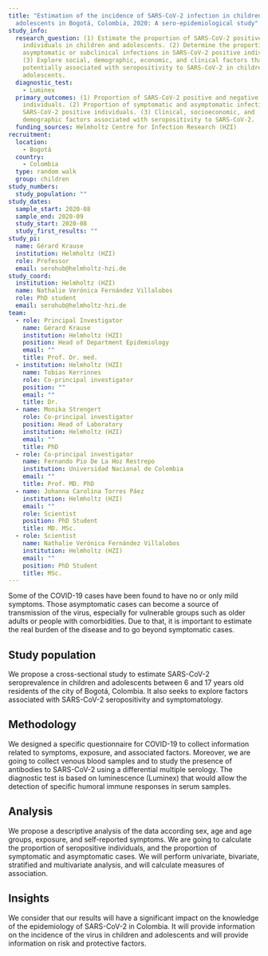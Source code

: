 ```yaml
---
title: "Estimation of the incidence of SARS-CoV-2 infection in children and
  adolescents in Bogotá, Colombia, 2020: A sero-epidemiological study"
study_info:
  research_question: (1) Estimate the proportion of SARS-CoV-2 positive
    individuals in children and adolescents. (2) Determine the proportion of
    asymptomatic or subclinical infections in SARS-CoV-2 positive individuals.
    (3) Explore social, demographic, economic, and clinical factors that may be
    potentially associated with seropositivity to SARS-CoV-2 in children and
    adolescents.
  diagnostic_test: 
    - Luminex
  primary_outcomes: (1) Proportion of SARS-CoV-2 positive and negative
    individuals. (2) Proportion of symptomatic and asymptomatic infections in
    SARS-CoV-2 positive individuals. (3) Clinical, socioeconomic, and
    demographic factors associated with seropositivity to SARS-CoV-2.
  funding_sources: Helmholtz Centre for Infection Research (HZI)
recruitment:
  location:
    - Bogotá
  country:
    - Colombia
  type: random walk
  group: children
study_numbers:
  study_population: ""
study_dates:
  sample_start: 2020-08
  sample_end: 2020-09
  study_start: 2020-08
  study_first_results: ""
study_pi:
  name: Gérard Krause
  institution: Helmholtz (HZI)
  role: Professor
  email: serohub@helmholtz-hzi.de
study_coord:
  institution: Helmholtz (HZI)
  name: Nathalie Verónica Fernández Villalobos
  role: PhD student
  email: serohub@helmholtz-hzi.de
team:
  - role: Principal Investigator
    name: Gérard Krause
    institution: Helmholtz (HZI)
    position: Head of Department Epidemiology
    email: ""
    title: Prof. Dr. med.
  - institution: Helmholtz (HZI)
    name: Tobias Kerrinnes
    role: Co-principal investigator
    position: ""
    email: ""
    title: Dr.
  - name: Monika Strengert
    role: Co-principal investigator
    position: Head of Laboratory
    institution: Helmholtz (HZI)
    email: ""
    title: PhD
  - role: Co-principal investigator
    name: Fernando Pio De La Hoz Restrepo
    institution: Universidad Nacional de Colombia
    email: ""
    title: Prof. MD. PhD
  - name: Johanna Carolina Torres Páez
    institution: Helmholtz (HZI)
    email: ""
    role: Scientist
    position: PhD Student
    title: MD. MSc.
  - role: Scientist
    name: Nathalie Verónica Fernández Villalobos
    institution: Helmholtz (HZI)
    email: ""
    position: PhD Student
    title: MSc.
---
```

Some of the COVID-19 cases have been found to have no or only mild symptoms. Those asymptomatic cases can become a source of transmission of the virus, especially for vulnerable groups such as older adults or people with comorbidities. Due to that, it is important to estimate the real burden of the disease and to go beyond symptomatic cases.

## Study population
We propose a cross-sectional study to estimate SARS-CoV-2 seroprevalence in children and adolescents between 6 and 17 years old residents of the city of Bogotá, Colombia. It also seeks to explore factors associated with SARS-CoV-2 seropositivity and symptomatology.

## Methodology
We designed a specific questionnaire for COVID-19 to collect information related to symptoms, exposure, and associated factors. Moreover, we are going to collect venous blood samples and to study the presence of antibodies to SARS-CoV-2 using a differential multiple serology.
 The diagnostic test is based on luminescence (Luminex) that would allow the detection of specific humoral immune responses in serum samples.

## Analysis
We propose a descriptive analysis of the data according sex, age and age groups, exposure, and self-reported symptoms. We are going to calculate the proportion of seropositive individuals, and the proportion of symptomatic and asymptomatic cases. We will perform univariate, bivariate, stratified and multivariate analysis, and will calculate measures of association.

## Insights
We consider that our results will have a significant impact on the knowledge of the epidemiology of SARS-CoV-2 in Colombia. It will provide information on the incidence of the virus in children and adolescents and will provide information on risk and protective factors.